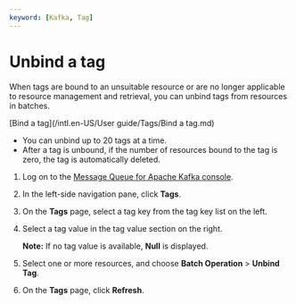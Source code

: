 ```yaml
---
keyword: [Kafka, Tag]
---
```


# Unbind a tag

When tags are bound to an unsuitable resource or are no longer applicable to resource management and retrieval, you can unbind tags from resources in batches.

[Bind a tag](/intl.en-US/User guide/Tags/Bind a tag.md)

-   You can unbind up to 20 tags at a time.
-   After a tag is unbound, if the number of resources bound to the tag is zero, the tag is automatically deleted.

1.  Log on to the [Message Queue for Apache Kafka console](https://kafka.console.aliyun.com/?spm=a2c4g.11186623.2.10.22f150ddqNXasY).

2.  In the left-side navigation pane, click **Tags**.

3.  On the **Tags** page, select a tag key from the tag key list on the left.

4.  Select a tag value in the tag value section on the right.

    **Note:** If no tag value is available, **Null** is displayed.

5.  Select one or more resources, and choose **Batch Operation** \> **Unbind Tag**.

6.  On the **Tags** page, click **Refresh**.



